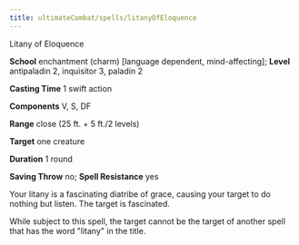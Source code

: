 ```yaml
---
title: ultimateCombat/spells/litanyOfEloquence
---
```

Litany of Eloquence

**School** enchantment (charm) [language dependent, mind-affecting]; **Level** antipaladin 2, inquisitor 3, paladin 2

**Casting Time** 1 swift action

**Components** V, S, DF

**Range** close (25 ft. + 5 ft./2 levels)

**Target** one creature

**Duration** 1 round

**Saving Throw** no; **Spell Resistance** yes

Your litany is a fascinating diatribe of grace, causing your target to do nothing but listen. The target is fascinated.

While subject to this spell, the target cannot be the target of another spell that has the word "litany" in the title.

